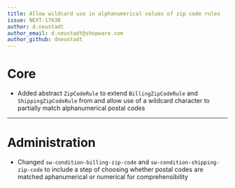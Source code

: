 ```yaml
---
title: Allow wildcard use in alphanumerical values of zip code rules
issue: NEXT-17030
author: d.neustadt
author_email: d.neustadt@shopware.com 
author_github: dneustadt
---
```

# Core
* Added abstract `ZipCodeRule` to extend `BillingZipCodeRule` and `ShippingZipCodeRule` from and allow use of a wildcard character to partially match alphanumerical postal codes
___
# Administration
* Changed `sw-condition-billing-zip-code` and `sw-condition-shipping-zip-code` to include a step of choosing whether postal codes are matched aphanumerical or numerical for comprehensibility
